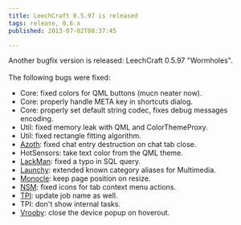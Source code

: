 ```yaml
---
title: LeechCraft 0.5.97 is released
tags: release, 0.6.x
published: 2013-07-02T08:37:45

---
```


Another bugfix version is released: LeechCraft 0.5.97 "Wormholes".\
\
The following bugs were fixed:

-   Core: fixed colors for QML buttons (mucn neater now).
-   Core: properly handle META key in shortcuts dialog.
-   Core: properly set default string codec, fixes debug
    messages encoding.
-   Util: fixed memory leak with QML and ColorThemeProxy.
-   Util: fixed rectangle fitting algorithm.
-   [Azoth](/plugins-azoth): fixed chat entry destruction on chat
    tab close.
-   HotSensors: take text color from the QML theme.
-   [LackMan](/plugins-lackman): fixed a typo in SQL query.
-   [Launchy](/plugins-launchy): extended known category aliases
    for Multimedia.
-   [Monocle](/plugins-monocle): keep page position on resize.
-   [NSM](/plugins-netstoremanager): fixed icons for tab context
    menu actions.
-   [TPI](/plugins-tpi): update job name as well.
-   TPI: don't show internal tasks.
-   [Vrooby](/plugins-vrooby): close the device popup on hoverout.